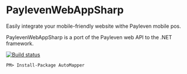 # PaylevenWebAppSharp
Easily integrate your mobile-friendly website withe Payleven mobile pos.

PaylevenWebAppSharp is a port of the Payleven web API to the .NET framework.

[![Build status](https://ci.appveyor.com/api/projects/status/a362pwpp7k3onyah?svg=true)](https://ci.appveyor.com/project/petrhaus/paylevenwebappsharp)

    PM> Install-Package AutoMapper
